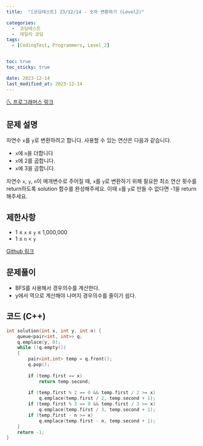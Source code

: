 ```yaml
---
title:  "[코딩테스트] 23/12/14 - 숫자 변환하기 (Level2)" 

categories:
  -  코딩테스트
  -  데일리 코딩
tags:
  - [CodingTest, Programmers, Level_2]


toc: true
toc_sticky: true

date: 2023-12-14
last_modified_at: 2023-12-14
---
```


[🌜 프로그래머스 링크](https://school.programmers.co.kr/learn/courses/30/lessons/154538)

## 문제 설명
자연수 `x`를 `y`로 변환하려고 합니다. 사용할 수 있는 연산은 다음과 같습니다.

- `x`에 `n`을 더합니다
- `x`에 2를 곱합니다.
- `x`에 3을 곱합니다.

자연수 `x`, `y`, `n`이 매개변수로 주어질 때, `x`를 `y`로 변환하기 위해 필요한 최소 연산 횟수를 return하도록 solution 함수를 완성해주세요. 이때 `x`를 `y`로 만들 수 없다면 -1을 return 해주세요.

## 제한사항
- 1 ≤ `x` ≤ `y` ≤ 1,000,000
- 1 ≤ `n` < `y`

[Github 링크](https://github.com/OneThingChanged/DailyCodingTest/blob/main/Program/CodingTestCpp/Level2/MazeEscape.h)

## 문제풀이

- BFS를 사용해서 경우의수를 계산한다.
- y에서 역으로 계산해야 나머지 경우의수를 줄이기 쉽다.



## 코드 (C++)
```cpp
int solution(int x, int y, int n) {
    queue<pair<int, int>> q;
    q.emplace(y, 0);
    while (!q.empty())
    {
        pair<int,int> temp = q.front();
        q.pop();
        
        if (temp.first == x)
            return temp.second;
        
        if (temp.first % 2 == 0 && temp.first / 2 >= x)
            q.emplace(temp.first / 2, temp.second + 1);
        if (temp.first % 3 == 0 && temp.first / 3 >= x)
            q.emplace(temp.first / 3, temp.second + 1);
        if (temp.first - n >= x)
            q.emplace(temp.first - n, temp.second + 1);
    }
    return -1;
}
```



<script src="https://utteranc.es/client.js"
        repo="OneThingChanged/OneThingChanged.github.io"
        issue-term="pathname"
        label="utterances"
        theme="github-dark"
        crossorigin="anonymous"
        async>
</script>
